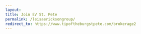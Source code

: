 ```yaml
---
layout: 
title: Join EV St. Pete
permalink: /leisaericksongroup/
redirect_to: https://www.tipoftheburgstpete.com/brokerage2
---
```



